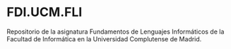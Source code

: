 # FDI.UCM.FLI
Repositorio de la asignatura Fundamentos de Lenguajes Informáticos de la Facultad de Informática en la Universidad Complutense de Madrid.
